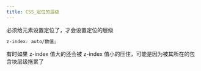 ```yaml
---
title: CSS_定位的层级
---
```

必须给元素设置定位了，才会设置定位的层级 

```css
z-index: auto/数值;
```

有时如果 z-index 值大的还会被 z-index 值小的压住，可能是因为被其所在的包含块层级拖累了 


